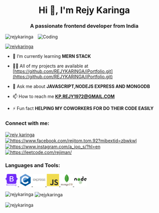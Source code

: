 <h1 align="center">Hi 👋, I'm Rejy Karinga</h1>
<h3 align="center">A passionate frontend developer from India</h3>
<img align="right" alt="Coding" width="400" src="https://imgs.search.brave.com/WVq9fsl-IQF3p1ezdJmMdaqa39WMhnm9_jgAPpIK720/rs:fit:500:0:0/g:ce/aHR0cHM6Ly9naWZk/Yi5jb20vaW1hZ2Vz/L2hpZ2gvYW5pbWF0/ZWQtbWFuLWNvbXB1/dGVyLWNvZGluZy1u/YWU2bWVjMzc4bHNn/MWkzLmdpZg.jpeg">
<p align="left"> <img src="https://komarev.com/ghpvc/?username=rejykaringa&label=Profile%20views&color=0e75b6&style=flat" alt="rejykaringa" /> </p>

<p align="left"> <a href="https://github.com/ryo-ma/github-profile-trophy"><img src="https://github-profile-trophy.vercel.app/?username=rejykaringa" alt="rejykaringa" /></a> </p>

- 🌱 I’m currently learning **MERN STACK**

- 👨‍💻 All of my projects are available at [https://github.com/REJYKARINGA/iPortfolio.git](https://github.com/REJYKARINGA/iPortfolio.git)

- 💬 Ask me about **JAVASCRIPT,NODEJS EXPRESS AND MONGODB**

- 📫 How to reach me **KP.REJY1972@GMAIL.COM**

- ⚡ Fun fact **HELPING MY COWORKERS FOR DO THEIR CODE EASILY**

<h3 align="left">Connect with me:</h3>
<p align="left">
<a href="https://linkedin.com/in/rejy karinga" target="blank"><img align="center" src="https://raw.githubusercontent.com/rahuldkjain/github-profile-readme-generator/master/src/images/icons/Social/linked-in-alt.svg" alt="rejy karinga" height="30" width="40" /></a>
<a href="https://fb.com/https://www.facebook.com/rejitom.tom.92?mibextid=zbwkwl" target="blank"><img align="center" src="https://raw.githubusercontent.com/rahuldkjain/github-profile-readme-generator/master/src/images/icons/Social/facebook.svg" alt="https://www.facebook.com/rejitom.tom.92?mibextid=zbwkwl" height="30" width="40" /></a>
<a href="https://instagram.com/https://www.instagram.com/a_joo_s/?hl=en" target="blank"><img align="center" src="https://raw.githubusercontent.com/rahuldkjain/github-profile-readme-generator/master/src/images/icons/Social/instagram.svg" alt="https://www.instagram.com/a_joo_s/?hl=en" height="30" width="40" /></a>
<a href="https://www.leetcode.com/https://leetcode.com/rejiman/" target="blank"><img align="center" src="https://raw.githubusercontent.com/rahuldkjain/github-profile-readme-generator/master/src/images/icons/Social/leet-code.svg" alt="https://leetcode.com/rejiman/" height="30" width="40" /></a>
</p>

<h3 align="left">Languages and Tools:</h3>
<p align="left"> <a href="https://getbootstrap.com" target="_blank" rel="noreferrer"> <img src="https://raw.githubusercontent.com/devicons/devicon/master/icons/bootstrap/bootstrap-plain-wordmark.svg" alt="bootstrap" width="40" height="40"/> </a> <a href="https://www.cprogramming.com/" target="_blank" rel="noreferrer"> <img src="https://raw.githubusercontent.com/devicons/devicon/master/icons/c/c-original.svg" alt="c" width="40" height="40"/> </a> <a href="https://expressjs.com" target="_blank" rel="noreferrer"> <img src="https://raw.githubusercontent.com/devicons/devicon/master/icons/express/express-original-wordmark.svg" alt="express" width="40" height="40"/> </a> <a href="https://developer.mozilla.org/en-US/docs/Web/JavaScript" target="_blank" rel="noreferrer"> <img src="https://raw.githubusercontent.com/devicons/devicon/master/icons/javascript/javascript-original.svg" alt="javascript" width="40" height="40"/> </a> <a href="https://www.mongodb.com/" target="_blank" rel="noreferrer"> <img src="https://raw.githubusercontent.com/devicons/devicon/master/icons/mongodb/mongodb-original-wordmark.svg" alt="mongodb" width="40" height="40"/> </a> <a href="https://nodejs.org" target="_blank" rel="noreferrer"> <img src="https://raw.githubusercontent.com/devicons/devicon/master/icons/nodejs/nodejs-original-wordmark.svg" alt="nodejs" width="40" height="40"/> </a> </p>

<p><img align="left" src="https://github-readme-stats.vercel.app/api/top-langs?username=rejykaringa&show_icons=true&locale=en&layout=compact" alt="rejykaringa" /></p>

<p>&nbsp;<img align="center" src="https://github-readme-stats.vercel.app/api?username=rejykaringa&show_icons=true&locale=en" alt="rejykaringa" /></p>

<p><img align="center" src="https://github-readme-streak-stats.herokuapp.com/?user=rejykaringa&" alt="rejykaringa" /></p>
